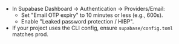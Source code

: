 - In Supabase Dashboard → Authentication → Providers/Email:
  - Set "Email OTP expiry" to 10 minutes or less (e.g., 600s).
  - Enable "Leaked password protection / HIBP".
- If your project uses the CLI config, ensure `supabase/config.toml` matches prod.
